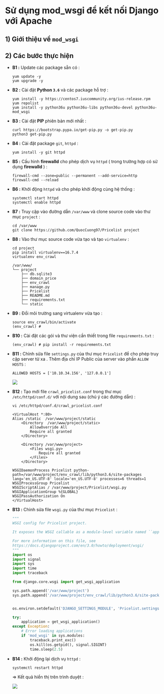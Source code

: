 # Sử dụng mod_wsgi để kết nối Django với Apache
## **1) Giới thiệu về `mod_wsgi`**
## **2) Các bước thực hiện**
- **B1 :** Update các package sẵn có :
    ```
    yum update -y
    yum upgrade -y
    ```
- **B2 :** Cài đặt **Python `3.6`** và các package hỗ trợ :
    ```
    yum install -y https://centos7.iuscommunity.org/ius-release.rpm
    yum repolist
    yum install -y python36u python36u-libs python36u-devel python36u-mod_wsgi
    ```
- **B3 :** Cài đặt **PIP** phiên bản mới nhất :
    ```
    curl https://bootstrap.pypa.io/get-pip.py -o get-pip.py
    python3 get-pip.py
    ```
- **B4 :** Cài đặt package `git`, `httpd` :
    ```
    yum install -y git httpd
    ```
- **B5 :** Cấu hình **firewalld** cho phép dịch vụ `httpd` ( trong trường hợp có sử dụng **firewalld** ) :
    ```
    firewall-cmd --zone=public --permanent --add-service=http
    firewall-cmd --reload
    ```
- **B6 :** Khởi động `httpd` và cho phép khởi động cùng hệ thống :
    ```
    systemctl start httpd
    systemctl enable httpd
    ```
- **B7 :** Truy cập vào đường dẫn `/var/www` và clone source code vào thư mục `project` :
    ```
    cd /var/www
    git clone https://github.com/QuocCuong97/Pricelist project
    ```
- **B8 :** Vào thư mục source code vừa tạo và tạo `virtualenv` :
    ```
    cd project
    pip install virtualenv==16.7.4
    virtualenv env_crawl
    ```
    ```
    /var/www/
    └── project
        ├── db.sqlite3
        ├── domain_price
        ├── env_crawl
        ├── manage.py
        ├── Pricelist
        ├── README.md
        ├── requirements.txt
        └── static
    ```
- **B9 :** Đổi môi trường sang virtualenv vừa tạo :
    ```
    source env_crawl/bin/activate
    (env_crawl) #
    ```
- **B10 :** Cài đặt các gói và thư viện cần thiết trong file `requirements.txt` :
    ```
    (env_crawl) # pip install -r requirements.txt
    ```
- **B11 :** Chỉnh sửa file `settings.py` của thư mục `Pricelist` để cho phép truy cập server từ xa . Thêm địa chỉ IP Public của server vào phần `ALLOW HOSTS` :
    ```
    ALLOWED HOSTS = ['10.10.34.156', '127.0.0.1']
    ```
    <img src=https://i.imgur.com/0bG7qki.png>

- **B12 :** Tạo mới file `crawl_pricelist.conf` trong thư mục `/etc/httpd/conf.d/` với nội dung sau (chú ý các đường dẫn) :
    ```
    vi /etc/httpd/conf.d/crawl_pricelist.conf
    ```
    ```
    <VirtualHost *:80>
    Alias /static  /var/www/project/static
        <Directory  /var/www/project/static>
            AllowOverride All
            Require all granted
        </Directory>

        <Directory /var/www/project>
            <Files wsgi.py>
                Require all granted
            </Files>
        </Directory>

    WSGIDaemonProcess Pricelist python-path=/var/www/project/env_crawl/lib/python3.6/site-packages lang='en_US.UTF-8' locale='en_US.UTF-8' processes=6 threads=1
    WSGIProcessGroup Pricelist
    WSGIScriptAlias / /var/www/project/Pricelist/wsgi.py
    WSGIApplicationGroup %{GLOBAL}
    WSGIPassAuthorization On
    </VirtualHost>
    ```
- **B13 :** Chỉnh sửa file `wsgi.py` của thư mục `Pricelist` :
    ```py
    """
    WSGI config for Pricelist project.

    It exposes the WSGI callable as a module-level variable named ``application``.

    For more information on this file, see
    https://docs.djangoproject.com/en/3.0/howto/deployment/wsgi/
    """
    import os
    import signal
    import sys
    import time
    import traceback

    from django.core.wsgi import get_wsgi_application

    sys.path.append('/var/www/project')
    sys.path.append('/var/www/project/env_crawl/lib/python3.6/site-packages')


    os.environ.setdefault('DJANGO_SETTINGS_MODULE', 'Pricelist.settings')

    try:
        application = get_wsgi_application()
    except Exception:
        # Error loading applications
        if 'mod_wsgi' in sys.modules:
            traceback.print_exc()
            os.kill(os.getpid(), signal.SIGINT)
            time.sleep(2.5)
    ```
- **B14 :** Khởi động lại dịch vụ `httpd` :
    ```
    systemctl restart httpd
    ```
    => Kết quả hiển thị trên trình duyệt :

    <img src=https://i.imgur.com/XEtycuq.jpg>